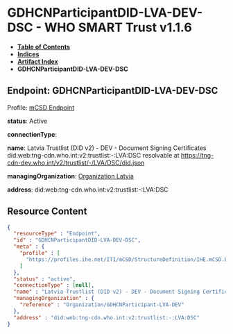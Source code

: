 # GDHCNParticipantDID-LVA-DEV-DSC - WHO SMART Trust v1.1.6

* [**Table of Contents**](toc.md)
* [**Indices**](indices.md)
* [**Artifact Index**](artifacts.md)
* **GDHCNParticipantDID-LVA-DEV-DSC**

## Endpoint: GDHCNParticipantDID-LVA-DEV-DSC

Profile: [mCSD Endpoint](https://profiles.ihe.net/ITI/mCSD/4.0.0/StructureDefinition-IHE.mCSD.Endpoint.html)

**status**: Active

**connectionType**: 

**name**: Latvia Trustlist (DID v2) - DEV - Document Signing Certificates did:web:tng-cdn.who.int:v2:trustlist:-:LVA:DSC resolvable at https://tng-cdn-dev.who.int/v2/trustlist/-/LVA/DSC/did.json

**managingOrganization**: [Organization Latvia](Organization-GDHCNParticipant-LVA-DEV.md)

**address**: did:web:tng-cdn.who.int:v2:trustlist:-:LVA:DSC



## Resource Content

```json
{
  "resourceType" : "Endpoint",
  "id" : "GDHCNParticipantDID-LVA-DEV-DSC",
  "meta" : {
    "profile" : [
      "https://profiles.ihe.net/ITI/mCSD/StructureDefinition/IHE.mCSD.Endpoint"
    ]
  },
  "status" : "active",
  "connectionType" : [null],
  "name" : "Latvia Trustlist (DID v2) - DEV - Document Signing Certificates\ndid:web:tng-cdn.who.int:v2:trustlist:-:LVA:DSC\nresolvable at https://tng-cdn-dev.who.int/v2/trustlist/-/LVA/DSC/did.json",
  "managingOrganization" : {
    "reference" : "Organization/GDHCNParticipant-LVA-DEV"
  },
  "address" : "did:web:tng-cdn.who.int:v2:trustlist:-:LVA:DSC"
}

```
